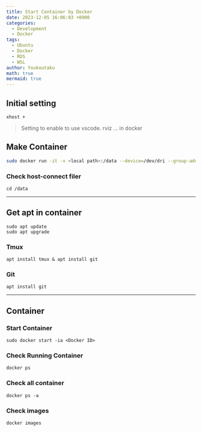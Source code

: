 ```yaml
---
title: Start Container by Docker
date: 2023-12-05 16:06:03 +0900
categories:
  - Development
  - Docker
tags:
  - Ubuntu
  - Docker
  - ROS
  - WSL
author: Youkoutaku
math: true
mermaid: true
---
```


## Initial setting
```
xhost +
```
>Setting to enable to  use vscode. rviz ... in docker

## Make Container 
```bash
sudo docker run -it -v <local path>:/data --device=/dev/dri --group-add video --volume=/tmp/.X11-unix:/tmp/.X11-unix  --env="DISPLAY=$DISPLAY" --env="QT_X11_NO_MITSHM=1" --name=<Container name> <Image name>:<Tag>  /bin/bash
```

### Check host-connect filer 
```
cd /data
```

---
## Get apt in container 
```
sudo apt update
sudo apt upgrade
```

### Tmux
```
apt install tmux & apt install git
```

### Git
```
apt install git
```

---
## Container 
### Start Container 
```
sudo docker start -ia <Docker ID>
```

### Check Running Container
```
docker ps
```

### Check all container  
```
docker ps -a
```

### Check images
```
docker images
```